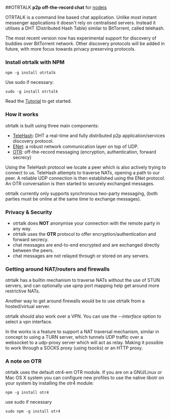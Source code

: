##OTRTALK
**p2p off-the-record chat** for [nodejs](http://nodejs.org/)

OTRTALK is a command line based chat application.
Unlike most instant messenger applications it doesn't rely on centralised servers.
Instead it utilises a DHT (Distributed Hash Table) similar to BitTorrent, called telehash.

The most recent version now has experimental support for discovery of buddies over BitTorrent network. Other discovery
protocols will be added in future, with more focus towards privacy preserving protocols.

### Install otrtalk with NPM

	npm -g install otrtalk

Use sudo if necessary:

	sudo -g install otrtalk

Read the [Tutorial](https://github.com/mnaamani/node-otr-talk/blob/master/Tutorial.md) to get started.

### How it works

otrtalk is built using three main components:

* [TeleHash](https://github.com/mnaamani/node-telehash): DHT a real-time and fully distributed p2p application/services discovery protocol.
* [ENet](https://github.com/mnaamani/enet-npm): a robust network communication layer on top of UDP.
* [OTR](https://github.com/mnaamani/otr4-em): off-the-record messaging (encryption, authentication, forward secrecy)


Using the TeleHash protocol we locate a peer which is also actively trying to connect to us.
TeleHash attempts to traverse NATs, opening a path to our peer. A reliable UDP connection is then established using the ENet protocol.
An OTR conversation is then started to securely exchanged messages.

otrtalk currently only supports synchronous two-party messaging, (both parties must be online at the same time to exchange messages).

### Privacy & Security
* otrtalk does **NOT** anonymise your connection with the remote party in any way.
* otrtalk uses the **OTR** protocol to offer encryption/authentication and forward secrecy.
* chat messages are end-to-end encrypted and are exchanged directly between the peers.
* chat messages are not relayed through or stored on any servers.

### Getting around NAT/routers and firewalls
otrtalk has a builtin mechanism to traverse NATs without the use of STUN servers, and can optionally use
upnp port mapping help get around more restrictive NATs.

Another way to get around firewalls would be to use otrtalk from a hosted/virtual server.

otrtalk should also work over a VPN. You can use the *--interface* option to select a vpn interface.

In the works is a feature to support a NAT traversal mechanism, similar in concept to using a TURN server, which tunnels UDP traffic over a websocket to a udp-proxy server which will act as relay.
Making it possible to work through a SOCKS proxy (using tsocks) or an HTTP proxy.

### A note on OTR

otrtalk uses the default otr4-em OTR module. If you are on a GNU/Linux or Mac OS X system you can configure new
profiles to use the native libotr on your system by installing the otr4 module:

	npm -g install otr4

use sudo if necessary

	sudo npm -g install otr4
